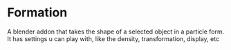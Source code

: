 # Formation
A blender addon that takes the shape of a selected object in a particle form. It has settings u can play with, like the density, transformation, display, etc
